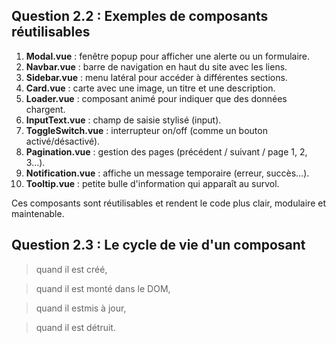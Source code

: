 ## Question 2.2 : Exemples de composants réutilisables

1. **Modal.vue** : fenêtre popup pour afficher une alerte ou un formulaire.
2. **Navbar.vue** : barre de navigation en haut du site avec les liens.
3. **Sidebar.vue** : menu latéral pour accéder à différentes sections.
4. **Card.vue** : carte avec une image, un titre et une description.
5. **Loader.vue** : composant animé pour indiquer que des données chargent.
6. **InputText.vue** : champ de saisie stylisé (input).
7. **ToggleSwitch.vue** : interrupteur on/off (comme un bouton activé/désactivé).
8. **Pagination.vue** : gestion des pages (précédent / suivant / page 1, 2, 3…).
9. **Notification.vue** : affiche un message temporaire (erreur, succès…).
10. **Tooltip.vue** : petite bulle d'information qui apparaît au survol.

Ces composants sont réutilisables et rendent le code plus clair, modulaire et maintenable.

## Question 2.3 : Le cycle de vie d'un composant
> quand il est créé,

> quand il est monté dans le DOM,

> quand il estmis à jour,

> quand il est détruit.

